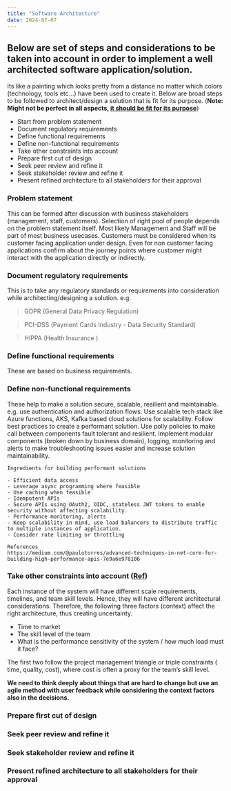 ```yaml
---
title: "Software Architecture"
date: 2024-07-07
---
```


## Below are set of steps and considerations to be taken into account in order to implement a well architected software application/solution.

Its like a painting which looks pretty from a distance no matter which colors (technology, tools etc...) have been used to create it.
Below are broad steps to be followed to architect/design a solution that is fit for its purpose. (**Note: Might not be perfect in all aspects, <u>it should be fit for its purpose</u>**)

- Start from problem statement
- Document regulatory requirements
- Define functional requirements
- Define non-functional requirements
- Take other constraints into account
- Prepare first cut of design
- Seek peer review and refine it
- Seek stakeholder review and refine it
- Present refined architecture to all stakeholders for their approval

### Problem statement
This can be formed after discussion with business stakeholders (management, staff, customers). Selection of right pool of people depends on the problem statement itself. Most likely Management and Staff will be part of most business usecases. Customers must be considered when its customer facing application under design. Even for non customer facing applications confirm about the journey points where customer might interact with the application directly or indirectly.

### Document regulatory requirements
This is to take any regulatory standards or requirements into consideration while architecting/designing a solution.
e.g.

> GDPR (General Data Privacy Regulation)

> PCI-DSS (Payment Cards Industry - Data Security Standard)

> HIPPA (Health Insurance )

### Define functional requirements
These are based on business requirements.

### Define non-functional requirements
These help to make a solution secure, scalable, resilient and maintainable. e.g. use authentication and authorization flows. Use scalable tech stack like Azure functions, AKS, Kafka based cloud solutions for scalability. Follow best practices to create a performant solution. Use polly policies to make call between components fault tolerant and resilient. Implement modular components (broken down by business domain), logging, monitoring and alerts to make troubleshooting issues easier and increase solution maintainability.

    Ingredients for building performant solutions

    - Efficient data access
    - Leverage async programming where feasible
    - Use caching when feasible
    - Idempotent APIs
    - Secure APIs using OAuth2, OIDC, stateless JWT tokens to enable security without affecting scalability.
    - Performance monitoring, alerts
    - Keep scalability in mind, use load balancers to distribute traffic to multiple instances of application.
    - Consider rate limiting or throttling

    References
    https://medium.com/@paulotorres/advanced-techniques-in-net-core-for-building-high-performance-apis-7e9a6e978106

### Take other constraints into account ([Ref](https://medium.com/@srinathperera/how-to-approach-software-architecture-a-first-principle-perspective-3b865d35bb9b))

Each instance of the system will have different scale requirements, timelines, and team skill levels. Hence, they will have different architectural considerations. Therefore, the following three factors (context) affect the right architecture, thus creating uncertainty.

- Time to market
- The skill level of the team
- What is the performance sensitivity of the system / how much load must it face?

The first two follow the project management triangle or triple constraints ( time, quality, cost), where cost is often a proxy for the team’s skill level.

**We need to think deeply about things that are hard to change but use an agile method with user feedback while considering the context factors also in the decisions.**

### Prepare first cut of design

### Seek peer review and refine it

### Seek stakeholder review and refine it

### Present refined architecture to all stakeholders for their approval
